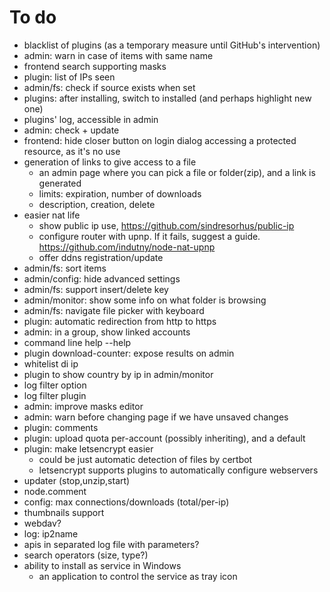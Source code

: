 # To do
- blacklist of plugins (as a temporary measure until GitHub's intervention)
- admin: warn in case of items with same name
- frontend search supporting masks
- plugin: list of IPs seen
- admin/fs: check if source exists when set
- plugins: after installing, switch to installed (and perhaps highlight new one)
- plugins' log, accessible in admin
- admin: check + update
- frontend: hide closer button on login dialog accessing a protected resource, as it's no use
- generation of links to give access to a file
  - an admin page where you can pick a file or folder(zip), and a link is generated
  - limits: expiration, number of downloads 
  - description, creation, delete
- easier nat life
  - show public ip use, https://github.com/sindresorhus/public-ip
  - configure router with upnp. If it fails, suggest a guide. https://github.com/indutny/node-nat-upnp
  - offer ddns registration/update
- admin/fs: sort items
- admin/config: hide advanced settings
- admin/fs: support insert/delete key
- admin/monitor: show some info on what folder is browsing
- admin/fs: navigate file picker with keyboard
- plugin: automatic redirection from http to https
- admin: in a group, show linked accounts
- command line help --help
- plugin download-counter: expose results on admin
- whitelist di ip
- plugin to show country by ip in admin/monitor
- log filter option
- log filter plugin
- admin: improve masks editor
- admin: warn before changing page if we have unsaved changes
- plugin: comments
- plugin: upload quota per-account (possibly inheriting), and a default
- plugin: make letsencrypt easier
  - could be just automatic detection of files by certbot
  - letsencrypt supports plugins to automatically configure webservers
- updater (stop,unzip,start)
- node.comment
- config: max connections/downloads (total/per-ip)
- thumbnails support
- webdav?
- log: ip2name
- apis in separated log file with parameters?
- search operators (size, type?)
- ability to install as service in Windows
    - an application to control the service as tray icon
